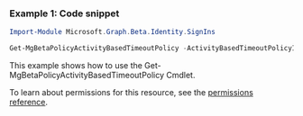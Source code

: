 ### Example 1: Code snippet

```powershellImport-Module Microsoft.Graph.Beta.Identity.SignIns

Get-MgBetaPolicyActivityBasedTimeoutPolicy -ActivityBasedTimeoutPolicyId $activityBasedTimeoutPolicyId
```
This example shows how to use the Get-MgBetaPolicyActivityBasedTimeoutPolicy Cmdlet.
To learn about permissions for this resource, see the [permissions reference](/graph/permissions-reference).

